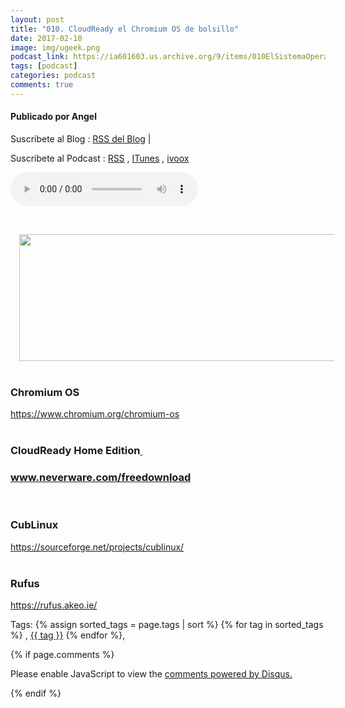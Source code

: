 ```yaml
---
layout: post
title: "010. CloudReady el Chromium OS de bolsillo"
date: 2017-02-10
image: img/ugeek.png
podcast_link: https://ia601603.us.archive.org/9/items/010ElSistemaOperativoDeBolsillo/%23010%20El%20Sistema%20Operativo%20de%20bolsillo.mp3
tags: [podcast]
categories: podcast
comments: true
---
```

#### Publicado por Angel

Suscribete al Blog :  [RSS del Blog](http://feeds.feedburner.com/uGeekBlog) |

Suscribete al Podcast :  [RSS](http://feeds.feedburner.com/ugeek) , [ITunes](https://itunes.apple.com/us/podcast/ugeek/id1201421866?mt=2) , [ivoox](https://www.ivoox.com/podcast-ugeek_sq_f1383493_1.html)

<audio controls>
  <source src="https://ia601603.us.archive.org/9/items/010ElSistemaOperativoDeBolsillo/%23010%20El%20Sistema%20Operativo%20de%20bolsillo.mp3" type="audio/mpeg">
Your browser does not support the audio element.
</audio>
<!-- ---------------------------------------------------Pon aquí el audio-------------------------------------------------------- -->

<br /><div class="separator" style="clear: both; text-align: center;"><a href="https://3.bp.blogspot.com/-yLWPK-EoxG4/WJzNwcQZ71I/AAAAAAAAAX0/QkIyygCtOpgu7AZvfdJoWILrtJAVcAUhQCLcB/s1600/cloud.png" imageanchor="1" style="margin-left: 1em; margin-right: 1em;"><img border="0" height="203" src="https://3.bp.blogspot.com/-yLWPK-EoxG4/WJzNwcQZ71I/AAAAAAAAAX0/QkIyygCtOpgu7AZvfdJoWILrtJAVcAUhQCLcB/s640/cloud.png" width="640" /></a></div><br /><h3 align="left" id="sites-page-title-header"><span dir="ltr" id="sites-page-title" style="outline: none;" tabindex="-1">Chromium OS</span></h3><a href="https://www.chromium.org/chromium-os">https://www.chromium.org/chromium-os</a><br /><br /><h3 class="r">CloudReady Home Edition<a href="https://www.blogger.com/null"><cite class="_Rm">&nbsp;</cite></a></h3><h3 class="r"><a href="http://www.neverware.com/freedownload"><span style="font-weight: normal;"><cite class="_Rm">www.neverware.com/freedownload</cite></span></a></h3><br /><h3>CubLinux </h3><a href="https://sourceforge.net/projects/cublinux/">https://sourceforge.net/projects/cublinux/</a><br /><br /><h3>Rufus</h3><a href="https://rufus.akeo.ie/">https://rufus.akeo.ie/</a>



<!-- TAGS Y COMENTARIOS -->

Tags: {% assign sorted_tags = page.tags | sort %} {% for tag in sorted_tags %} , <span class="tag"><a href="/search#{{ tag }}">{{ tag }}</a></span> {% endfor %},



{% if page.comments %}
<div id="disqus_thread"></div>
<script>

/**
*  RECOMMENDED CONFIGURATION VARIABLES: EDIT AND UNCOMMENT THE SECTION BELOW TO INSERT DYNAMIC VALUES FROM YOUR PLATFORM OR CMS.
*  LEARN WHY DEFINING THESE VARIABLES IS IMPORTANT: https://disqus.com/admin/universalcode/#configuration-variables*/
/*
var disqus_config = function () {
this.page.url = PAGE_URL;  // Replace PAGE_URL with your page's canonical URL variable
this.page.identifier = PAGE_IDENTIFIER; // Replace PAGE_IDENTIFIER with your page's unique identifier variable
};
*/
(function() { // DON'T EDIT BELOW THIS LINE
var d = document, s = d.createElement('script');
s.src = 'https://https-angelbcn-github-io-ugeek.disqus.com/embed.js';
s.setAttribute('data-timestamp', +new Date());
(d.head || d.body).appendChild(s);
})();
</script>
<noscript>Please enable JavaScript to view the <a href="https://disqus.com/?ref_noscript">comments powered by Disqus.</a></noscript>


{% endif %}
